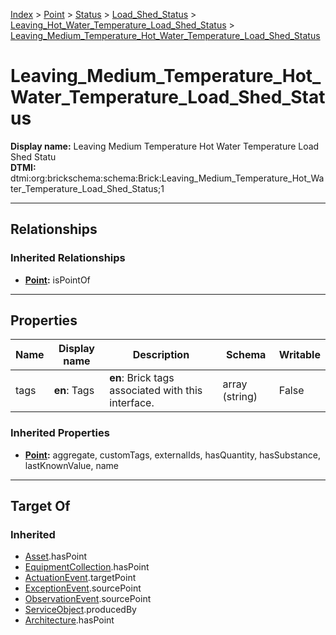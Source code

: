 [Index](../../../../Index.md) > [Point](../../../Point.md) > [Status](../../Status.md) > [Load_Shed_Status](../Load_Shed_Status.md) > [Leaving_Hot_Water_Temperature_Load_Shed_Status](Leaving_Hot_Water_Temperature_Load_Shed_Status.md) > [Leaving_Medium_Temperature_Hot_Water_Temperature_Load_Shed_Status](#)
# Leaving_Medium_Temperature_Hot_Water_Temperature_Load_Shed_Status

**Display name:** Leaving Medium Temperature Hot Water Temperature Load Shed Statu<br />
**DTMI:** dtmi:org:brickschema:schema:Brick:Leaving_Medium_Temperature_Hot_Water_Temperature_Load_Shed_Status;1

---

## Relationships
### Inherited Relationships
* **[Point](../../../Point.md):** isPointOf

---

## Properties
|Name|Display name|Description|Schema|Writable|
|-|-|-|-|-|
|tags|**en**: Tags|**en**: Brick tags associated with this interface.|array (string)|False|
### Inherited Properties
* **[Point](../../../Point.md):** aggregate, customTags, externalIds, hasQuantity, hasSubstance, lastKnownValue, name

---

## Target Of
### Inherited
* [Asset](../../../../Asset/Asset.md).hasPoint
* [EquipmentCollection](../../../../Collection/AssetCollection/EquipmentCollection/EquipmentCollection.md).hasPoint
* [ActuationEvent](../../../../Event/PointEvent/ActuationEvent.md).targetPoint
* [ExceptionEvent](../../../../Event/PointEvent/ExceptionEvent.md).sourcePoint
* [ObservationEvent](../../../../Event/PointEvent/ObservationEvent.md).sourcePoint
* [ServiceObject](../../../../Information/ServiceObject/ServiceObject.md).producedBy
* [Architecture](../../../../Space/Architecture/Architecture.md).hasPoint
